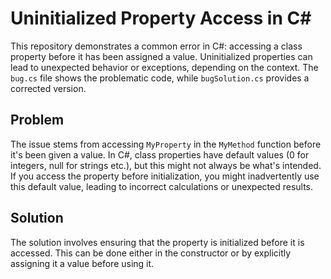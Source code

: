 # Uninitialized Property Access in C#

This repository demonstrates a common error in C#: accessing a class property before it has been assigned a value.  Uninitialized properties can lead to unexpected behavior or exceptions, depending on the context. The `bug.cs` file shows the problematic code, while `bugSolution.cs` provides a corrected version.

## Problem
The issue stems from accessing `MyProperty` in the `MyMethod` function before it's been given a value.  In C#, class properties have default values (0 for integers, null for strings etc.), but this might not always be what's intended. If you access the property before initialization, you might inadvertently use this default value, leading to incorrect calculations or unexpected results.

## Solution
The solution involves ensuring that the property is initialized before it is accessed. This can be done either in the constructor or by explicitly assigning it a value before using it.